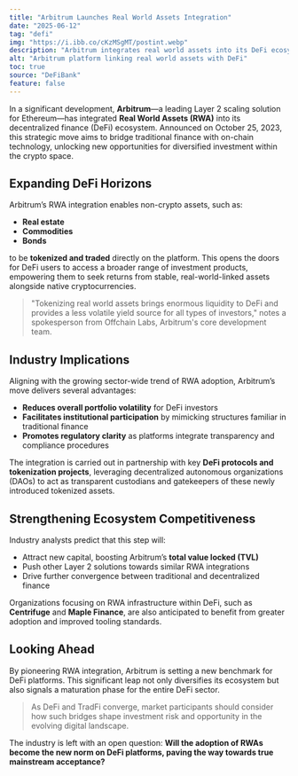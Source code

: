 ```yaml
---
title: "Arbitrum Launches Real World Assets Integration"
date: "2025-06-12"
tag: "defi"
img: "https://i.ibb.co/cKzMSgMT/postint.webp"
description: "Arbitrum integrates real world assets into its DeFi ecosystem, bridging TradFi and blockchain"
alt: "Arbitrum platform linking real world assets with DeFi"
toc: true
source: "DeFiBank"
feature: false
---
```


In a significant development, **Arbitrum**—a leading Layer 2 scaling solution for Ethereum—has integrated **Real World Assets (RWA)** into its decentralized finance (DeFi) ecosystem. Announced on October 25, 2023, this strategic move aims to bridge traditional finance with on-chain technology, unlocking new opportunities for diversified investment within the crypto space.

## Expanding DeFi Horizons

Arbitrum’s RWA integration enables non-crypto assets, such as:

- **Real estate**
- **Commodities**
- **Bonds**

to be **tokenized and traded** directly on the platform. This opens the doors for DeFi users to access a broader range of investment products, empowering them to seek returns from stable, real-world-linked assets alongside native cryptocurrencies.

> "Tokenizing real world assets brings enormous liquidity to DeFi and provides a less volatile yield source for all types of investors," notes a spokesperson from Offchain Labs, Arbitrum's core development team.

## Industry Implications

Aligning with the growing sector-wide trend of RWA adoption, Arbitrum’s move delivers several advantages:

- **Reduces overall portfolio volatility** for DeFi investors
- **Facilitates institutional participation** by mimicking structures familiar in traditional finance
- **Promotes regulatory clarity** as platforms integrate transparency and compliance procedures

The integration is carried out in partnership with key **DeFi protocols and tokenization projects**, leveraging decentralized autonomous organizations (DAOs) to act as transparent custodians and gatekeepers of these newly introduced tokenized assets.

## Strengthening Ecosystem Competitiveness

Industry analysts predict that this step will:

- Attract new capital, boosting Arbitrum’s **total value locked (TVL)**
- Push other Layer 2 solutions towards similar RWA integrations
- Drive further convergence between traditional and decentralized finance

Organizations focusing on RWA infrastructure within DeFi, such as **Centrifuge** and **Maple Finance**, are also anticipated to benefit from greater adoption and improved tooling standards.

## Looking Ahead

By pioneering RWA integration, Arbitrum is setting a new benchmark for DeFi platforms. This significant leap not only diversifies its ecosystem but also signals a maturation phase for the entire DeFi sector.

> As DeFi and TradFi converge, market participants should consider how such bridges shape investment risk and opportunity in the evolving digital landscape.

The industry is left with an open question: **Will the adoption of RWAs become the new norm on DeFi platforms, paving the way towards true mainstream acceptance?**